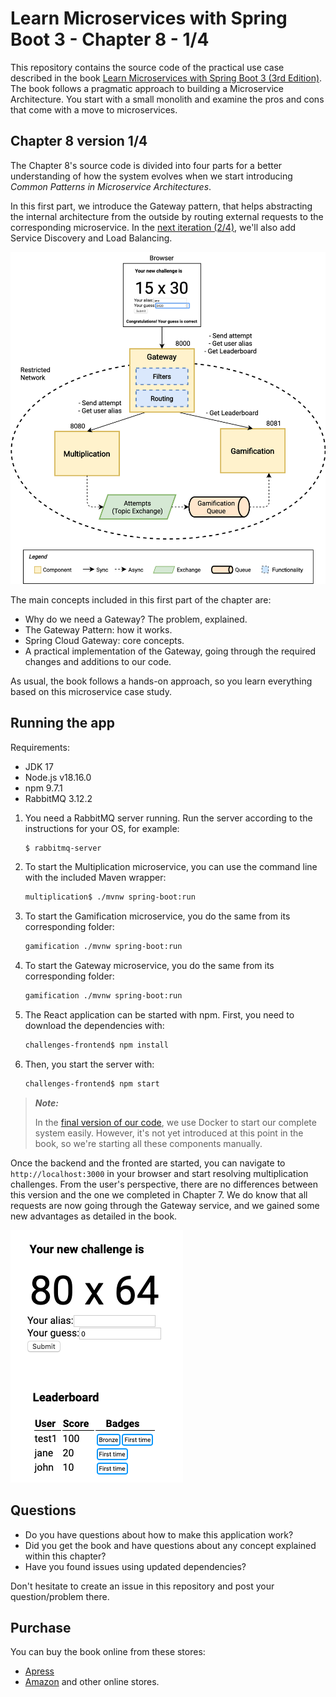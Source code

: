 # Learn Microservices with Spring Boot 3 - Chapter 8 - 1/4
This repository contains the source code of the practical use case described in the book [Learn Microservices with Spring Boot 3 (3rd Edition)](https://link.springer.com/book/10.1007/978-1-4842-9757-5).
The book follows a pragmatic approach to building a Microservice Architecture. You start with a small monolith and examine the pros and cons that come with a move to microservices.

## Chapter 8 version 1/4

The Chapter 8's source code is divided into four parts for a better understanding of how the system evolves when we start introducing _Common Patterns in Microservice Architectures_.

In this first part, we introduce the Gateway pattern, that helps abstracting the internal architecture from the outside by routing external requests to the corresponding microservice. In the [next iteration (2/4)](https://github.com/Book-Microservices-v2/chapter08b), we'll also add Service Discovery and Load Balancing.

![Logical View - Chapter 8 1/4](resources/microservice_patterns-GW-concept.png)

The main concepts included in this first part of the chapter are:

* Why do we need a Gateway? The problem, explained.
* The Gateway Pattern: how it works.
* Spring Cloud Gateway: core concepts.
* A practical implementation of the Gateway, going through the required changes and additions to our code.

As usual, the book follows a hands-on approach, so you learn everything based on this microservice case study.

## Running the app

Requirements:

* JDK 17
* Node.js v18.16.0
* npm 9.7.1
* RabbitMQ 3.12.2

1. You need a RabbitMQ server running. Run the server according to the instructions for your OS, for example:
    ```bash
    $ rabbitmq-server
    ```
1. To start the Multiplication microservice, you can use the command line with the included Maven wrapper:
    ```bash
    multiplication$ ./mvnw spring-boot:run
    ```
2. To start the Gamification microservice, you do the same from its corresponding folder:
    ```bash
    gamification ./mvnw spring-boot:run
    ```
3. To start the Gateway microservice, you do the same from its corresponding folder:
    ```bash
    gamification ./mvnw spring-boot:run
    ```
2. The React application can be started with npm. First, you need to download the dependencies with:
    ```bash
    challenges-frontend$ npm install
    ```
3. Then, you start the server with:
    ```bash
    challenges-frontend$ npm start
    ```

> **_Note:_**
> 
> In the [final version of our code](https://github.com/Book-Microservices-v3/chapter08d), we use Docker to start our complete system easily. However, it's not yet introduced at this point in the book, so we're starting all these components manually.

Once the backend and the fronted are started, you can navigate to `http://localhost:3000` in your browser and start resolving multiplication challenges. From the user's perspective, there are no differences between this version and the one we completed in Chapter 7. We do know that all requests are now going through the Gateway service, and we gained some new advantages as detailed in the book.

![Application - Screenshot](resources/app-chapter7-after10.png)

## Questions

* Do you have questions about how to make this application work?
* Did you get the book and have questions about any concept explained within this chapter?
* Have you found issues using updated dependencies?

Don't hesitate to create an issue in this repository and post your question/problem there. 

## Purchase
You can buy the book online from these stores:
* [Apress](https://link.springer.com/book/10.1007/978-1-4842-9757-5)
* [Amazon](https://www.amazon.com/Learn-Microservices-Spring-Boot-Containerization/dp/1484297563)
and other online stores.
